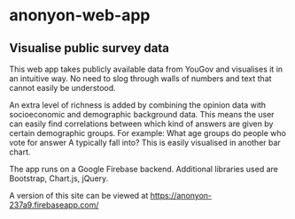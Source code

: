 # anonyon-web-app

## Visualise public survey data ##

This web app takes publicly available data from YouGov and visualises it in an intuitive way. No need to slog through walls of numbers and text that cannot easily be understood.

An extra level of richness is added by combining the opinion data with socioeconomic and demographic background data. This means the user can easily find correlations between which kind of answers are given by certain demographic groups. For example: What age groups do people who vote for answer A typically fall into? This is easily visualised in another bar chart.

The app runs on a Google Firebase backend. Additional libraries used are Bootstrap, Chart.js, jQuery.

A version of this site can be viewed at https://anonyon-237a9.firebaseapp.com/
